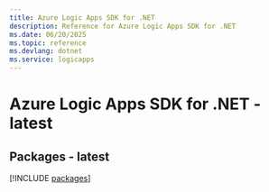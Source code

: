 ```yaml
---
title: Azure Logic Apps SDK for .NET
description: Reference for Azure Logic Apps SDK for .NET
ms.date: 06/20/2025
ms.topic: reference
ms.devlang: dotnet
ms.service: logicapps
---
```

# Azure Logic Apps SDK for .NET - latest
## Packages - latest
[!INCLUDE [packages](logic-apps-index.md)]